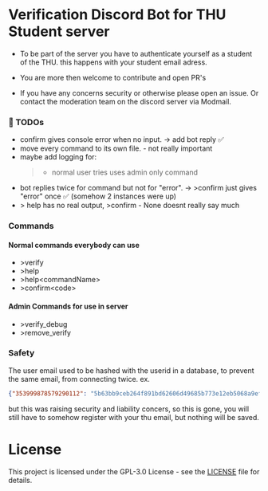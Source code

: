 # Verification Discord Bot for THU Student server 

- To be part of the server you have to authenticate yourself as a student of the THU. 
this happens with your student email adress.

- You are more then welcome to contribute and open PR's 
- If you have any concerns security or otherwise please open an issue. Or contact the moderation team on the discord server via Modmail.


### 📝 TODOs
- confirm gives console error when no input. -> add bot reply ✅
- move every command to its own file. - not really important
- maybe add logging for: 
    > - normal user tries uses admin only command
- bot replies twice for command but not for "error". -> \>confirm just gives "error" once ✅ (somehow 2 instances were up)
- \> help has no real output, \>confirm - None doesnt really say much

### Commands
#### Normal commands everybody can use
- \>verify
- \>help 
- \>help\<commandName\>
- \>confirm\<code\>
#### Admin Commands for use in server
- \>verify_debug 
- \>remove_verify

### Safety
The user email used to be hashed with the userid in a database, to prevent the same email,
from connecting twice. ex.

```json 
{"353999878579290112": "5b63bb9ceb264f891bd62606d49685b773e12eb5068a9ef1212612cf826e09ff"}
```
but this was raising security and liability concers, so this is gone, you will still have to 
somehow register with your thu email, but nothing will be saved.

# License

This project is licensed under the GPL-3.0 License - see the [LICENSE](LICENSE) file for details.
